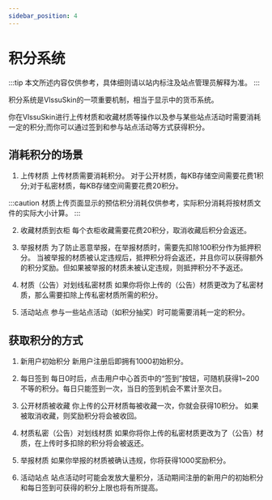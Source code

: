 ```yaml
---
sidebar_position: 4
---
```


# 积分系统

:::tip
本文所述内容仅供参考，具体细则请以站内标注及站点管理员解释为准。
:::

积分系统是VlssuSkin的一项重要机制，相当于显示中的货币系统。

你在VlssuSkin进行上传材质和收藏材质等操作以及参与某些站点活动时需要消耗一定的积分;而你可以通过签到和参与站点活动等方式获得积分。

## 消耗积分的场景

1. 上传材质
上传材质需要消耗积分。
对于公开材质，每KB存储空间需要花费1积分;对于私密材质，每KB存储空间需要花费20积分。

:::caution
材质上传页面显示的预估积分消耗仅供参考，实际积分消耗将按材质文件的实际大小计算。
:::

2. 收藏材质到衣柜
每个衣柜收藏需要花费20积分，取消收藏后积分会返还。

3. 举报材质
为了防止恶意举报，在举报材质时，需要先扣除100积分作为抵押积分。
当被举报的材质被认定违规后，抵押积分将会返还，并且你可以获得额外的积分奖励。但如果被举报的材质未被认定违规，则抵押积分不予返还。

4. 材质（公告）对划线私密材质
如果你将你上传的（公告）材质更改为了私密材质，那么需要扣除上传私密材质所需的积分。

5. 活动站点
参与一些站点活动（如积分抽奖）时可能需要消耗一定的积分。

## 获取积分的方式

1. 新用户初始积分
新用户注册后即拥有1000初始积分。

2. 每日签到
每日0时后，点击用户中心首页中的“签到”按钮，可随机获得1~200不等的积分。每日只能签到一次，当日的签到机会不累计至次日。

3. 公开材质被收藏
你上传的公开材质每被收藏一次，你就会获得10积分。
如果被取消收藏，则奖励积分将会被收回。

4. 材质私密（公告）对划线材质
如果你将你上传的私密材质更改为了（公告）材质，在上传时多扣除的积分将会被返还。

5. 举报材质
如果你举报的材质被确认违规，你将获得1000奖励积分。

6. 活动站点
站点活动时可能会发放大量积分，活动期间注册的新用户的初始积分和每日签到可获得的积分上限也将有所提高。